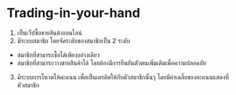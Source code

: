 Trading-in-your-hand
====================

1. เป็นเว็ปซื้อขายสินค้าออนไลน์
2. มีระบบสมาชิก โดยจัดระดับของสมาชิกเป็น 2 ระดับ
  - สมาชิกที่สามารถซื้อได้เพียงอย่างเดียว
  - สมาชิกที่สามารถวางขายสินค้าได้ โดยต้องมีการยืนยันตัวตนเพิ่มเติมเพื่อความปลอดภัย
3. มีระบบการโหวตให้คะแนน เพื่อเป็นเครดิตให้กับตัวสมาชิกนั้นๆ โดยมีค่าเฉลี่ยของคะแนนแสดงที่ตัวสมาชิก
